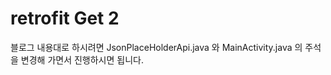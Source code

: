 # retrofit Get 2
블로그 내용대로 하시려면 JsonPlaceHolderApi.java 와 MainActivity.java 의 주석을 변경해 가면서 진행하시면 됩니다.
